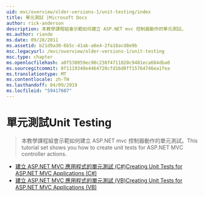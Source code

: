 ```yaml
---
uid: mvc/overview/older-versions-1/unit-testing/index
title: 單元測試 |Microsoft Docs
author: rick-anderson
description: 本教學課程組會示範如何建立 ASP.NET mvc 控制器動作的單元測試。
ms.author: riande
ms.date: 09/28/2011
ms.assetid: b21d9a30-6b5c-41ab-a8e4-2fa18acd8e9b
msc.legacyurl: /mvc/overview/older-versions-1/unit-testing
msc.type: chapter
ms.openlocfilehash: a0f530059ec98c238f4711020c9481eca604dba0
ms.sourcegitcommit: 0f1119340e4464720cfd16d0ff15764746ea1fea
ms.translationtype: MT
ms.contentlocale: zh-TW
ms.lasthandoff: 04/09/2019
ms.locfileid: "59417607"
---
```

# <a name="unit-testing"></a><span data-ttu-id="6a636-103">單元測試</span><span class="sxs-lookup"><span data-stu-id="6a636-103">Unit Testing</span></span>

> <span data-ttu-id="6a636-104">本教學課程組會示範如何建立 ASP.NET mvc 控制器動作的單元測試。</span><span class="sxs-lookup"><span data-stu-id="6a636-104">This tutorial set shows you how to create unit tests for ASP.NET MVC controller actions.</span></span>


- [<span data-ttu-id="6a636-105">建立 ASP.NET MVC 應用程式的單元測試 (C#)</span><span class="sxs-lookup"><span data-stu-id="6a636-105">Creating Unit Tests for ASP.NET MVC Applications (C#)</span></span>](creating-unit-tests-for-asp-net-mvc-applications-cs.md)
- [<span data-ttu-id="6a636-106">建立 ASP.NET MVC 應用程式的單元測試 (VB)</span><span class="sxs-lookup"><span data-stu-id="6a636-106">Creating Unit Tests for ASP.NET MVC Applications (VB)</span></span>](creating-unit-tests-for-asp-net-mvc-applications-vb.md)
